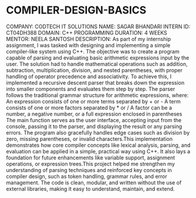 # COMPILER-DESIGN-BASICS
COMPANY: CODTECH IT SOLUTIONS
NAME: SAGAR BHANDARI
INTERN ID: CT04DH388
DOMAIN: C++ PROGRAMMING
DURATION: 4 WEEKS
MENTOR: NEELA SANTOSH 
DESCRIPTION: As part of my internship assignment, I was tasked with designing and implementing a simple compiler-like system using C++. The objective was to create a program capable of parsing and evaluating basic arithmetic expressions input by the user. The solution had to handle mathematical operations such as addition, subtraction, multiplication, division, and nested parentheses, with proper handling of operator precedence and associativity.
To achieve this, I implemented a recursive descent parser that breaks down the expression into smaller components and evaluates them step by step. The parser follows the traditional grammar structure for arithmetic expressions, where:
An expression consists of one or more terms separated by + or -
A term consists of one or more factors separated by * or /
A factor can be a number, a negative number, or a full expression enclosed in parentheses
The main function serves as the user interface, accepting input from the console, passing it to the parser, and displaying the result or any parsing errors. The program also gracefully handles edge cases such as division by zero, missing parentheses, or invalid characters.This implementation demonstrates how core compiler concepts like lexical analysis, parsing, and evaluation can be applied in a simple, practical way using C++. It also lays a foundation for future enhancements like variable support, assignment operations, or expression trees.This project helped me strengthen my understanding of parsing techniques and reinforced key concepts in compiler design, such as token handling, grammar rules, and error management. The code is clean, modular, and written without the use of external libraries, making it easy to understand, maintain, and extend.
